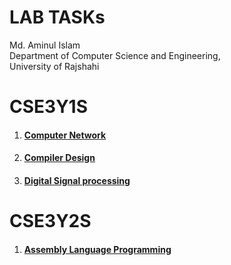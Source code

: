 # LAB TASKs

<p>
 Md. Aminul Islam <br>
 Department of Computer Science and Engineering,<br>
 University of Rajshahi
 
</p>

# CSE3Y1S
<ol>
   <li>  <h4><a href="https://github.com/Aminul264/CSE-LAB/tree/main/CSE3Y1S/Computer%20Network">Computer Network</a> </h4> </li>
   <li>  <h4><a href="https://github.com/Aminul264/CSE-LAB/tree/main/CSE3Y1S/Compiler%20Design">Compiler Design</a> </h4> </li>
   <li>  <h4><a href="https://github.com/Aminul264/CSE-LAB/tree/main/CSE3Y1S/Digital%20Signal%20Processing">Digital Signal processing</a> </h4> </li>
 
 </ol>
 
# CSE3Y2S
<ol>
   <li>  <h4><a href="https://github.com/Aminul264/CSE-LAB/tree/main/CSE3Y2S/Assembly%20Language%20Programming">Assembly Language Programming</a> </h4> </li>

 
 </ol>
 
